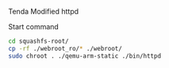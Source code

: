 Tenda Modified httpd

Start command

```sh
cd squashfs-root/
cp -rf ./webroot_ro/* ./webroot/
sudo chroot . ./qemu-arm-static ./bin/httpd
```

